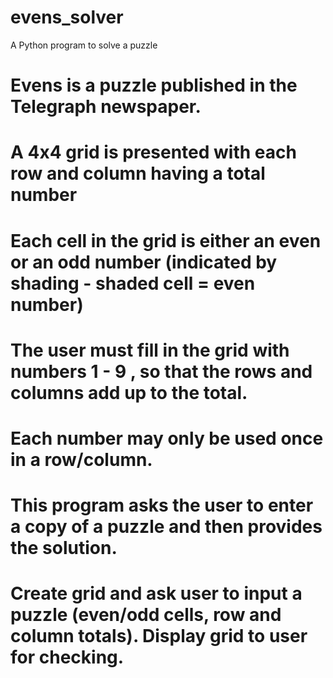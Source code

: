 # evens_solver
A Python program to solve a puzzle

# Evens is a puzzle published in the Telegraph newspaper.
# A 4x4 grid is presented with each row and column having a total number
# Each cell in the grid is either an even or an odd number (indicated by shading - shaded cell = even number)
# The user must fill in the grid with numbers 1 - 9 , so that the rows and columns add up to the total.
# Each number may only be used once in a row/column.

# This program asks the user to enter a copy of a puzzle and then provides the solution.

# Create grid and ask user to input a puzzle (even/odd cells, row and column totals). Display grid to user for checking.
